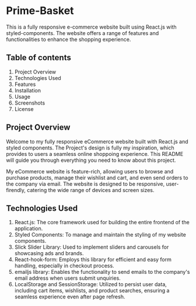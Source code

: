 # Prime-Basket
This is a fully responsive e-commerce website built using React.js with styled-components. The website offers a range of features and functionalities to enhance the shopping experience.

## Table of contents

1. Project Overview
2. Technologies Used
3. Features
4. Installation
5. Usage
6. Screenshots
7. License

## Project Overview

Welcome to my fully responsive eCommerce website built with React.js and styled components. The Project's design is fully my inspiration, which provides to users a seamless online shoppoing experience. This README will guide you through everything you need to know about this project. 

My eCommerce website is feature-rich, allowing users to browse and purchase products, manage their wishlist and cart, and even send orders to the company via email. The website is designed to be responsive, user-firendly, catering the wide range of devices and screen sizes. 

## Technologies Used

1. React.js: The core framework used for building the entire frontend of the application.
2. Styled Components: To manage and maintain the styling of my website components.
3. Slick Slider Library: Used to implement sliders and carousels for showcasing ads and brands.
4. React-hook-form: Employs this library for efficient and easy form handling, especially in checkout process.
5. emailjs library: Enables the functionality to send emails to the company's email address when users submit unquiries.
6. LocalStorage and SessionStorage: Utilized to persist user data, including cart items, wishlists, and product searches, ensuring a seamless experience even after page refresh.